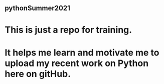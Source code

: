 ## pythonSummer2021

# This is just a repo for training.
# It helps me learn and motivate me to upload my recent work on Python here on gitHub.
